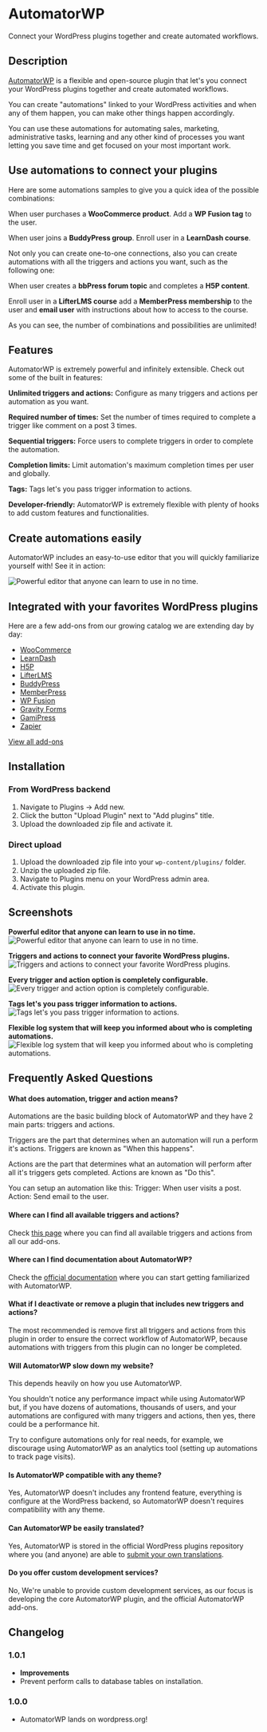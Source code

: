 # AutomatorWP #

Connect your WordPress plugins together and create automated workflows.

## Description ##

[AutomatorWP](https://automatorwp.com "AutomatorWP") is a flexible and open-source plugin that let's you connect your WordPress plugins together and create automated workflows.

You can create "automations" linked to your WordPress activities and when any of them happen, you can make other things happen accordingly.

You can use these automations for automating sales, marketing, administrative tasks, learning and any other kind of processes you want letting you save time and get focused on your most important work.

## Use automations to connect your plugins ##

Here are some automations samples to give you a quick idea of the possible combinations:

When user purchases a **WooCommerce product**.
Add a **WP Fusion tag** to the user.

When user joins a **BuddyPress group**.
Enroll user in a **LearnDash course**.

Not only you can create one-to-one connections, also you can create automations with all the triggers and actions you want, such as the following one:

When user creates a **bbPress forum topic**
and completes a **H5P content**.

Enroll user in a **LifterLMS course**
add a **MemberPress membership** to the user
and **email user** with instructions about how to access to the course.

As you can see, the number of combinations and possibilities are unlimited!

## Features ##

AutomatorWP is extremely powerful and infinitely extensible. Check out some of the built in features:

**Unlimited triggers and actions:**
Configure as many triggers and actions per automation as you want.

**Required number of times:**
Set the number of times required to complete a trigger like comment on a post 3 times.

**Sequential triggers:**
Force users to complete triggers in order to complete the automation.

**Completion limits:**
Limit automation's maximum completion times per user and globally.

**Tags:**
Tags let's you pass trigger information to actions.

**Developer-friendly:**
AutomatorWP is extremely flexible with plenty of hooks to add custom features and functionalities.

## Create automations easily ##

AutomatorWP includes an easy-to-use editor that you will quickly familiarize yourself with! See it in action:

![Powerful editor that anyone can learn to use in no time.](https://ps.w.org/automatorwp/assets/screenshot-1.gif "Powerful editor that anyone can learn to use in no time.")

## Integrated with your favorites WordPress plugins ##

Here are a few add-ons from our growing catalog we are extending day by day:

* [WooCommerce](https://automatorwp.com/add-ons/woocommerce/)
* [LearnDash](https://automatorwp.com/add-ons/learndash/)
* [H5P](https://automatorwp.com/add-ons/h5p/)
* [LifterLMS](https://automatorwp.com/add-ons/lifterlms/)
* [BuddyPress](https://automatorwp.com/add-ons/buddypress/)
* [MemberPress](https://automatorwp.com/add-ons/memberpress/)
* [WP Fusion](https://automatorwp.com/add-ons/wp-fusion/)
* [Gravity Forms](https://automatorwp.com/add-ons/gravity-forms/)
* [GamiPress](https://automatorwp.com/add-ons/gamipress/)
* [Zapier](https://automatorwp.com/add-ons/zapier/)

[View all add-ons](https://automatorwp.com/add-ons/)

## Installation ##

### From WordPress backend ###

1. Navigate to Plugins -> Add new.
2. Click the button "Upload Plugin" next to "Add plugins" title.
3. Upload the downloaded zip file and activate it.

### Direct upload ###

1. Upload the downloaded zip file into your `wp-content/plugins/` folder.
2. Unzip the uploaded zip file.
3. Navigate to Plugins menu on your WordPress admin area.
4. Activate this plugin.

## Screenshots ##

**Powerful editor that anyone can learn to use in no time.**
![Powerful editor that anyone can learn to use in no time.](https://ps.w.org/automatorwp/assets/screenshot-1.gif "Powerful editor that anyone can learn to use in no time.")

**Triggers and actions to connect your favorite WordPress plugins.**
![Triggers and actions to connect your favorite WordPress plugins.](https://ps.w.org/automatorwp/assets/screenshot-2.png "Triggers and actions to connect your favorite WordPress plugins.")

**Every trigger and action option is completely configurable.**
![Every trigger and action option is completely configurable.](https://ps.w.org/automatorwp/assets/screenshot-3.png "Every trigger and action option is completely configurable.")

**Tags let's you pass trigger information to actions.**
![Tags let's you pass trigger information to actions.](https://ps.w.org/automatorwp/assets/screenshot-4.png "Tags let's you pass trigger information to actions.")

**Flexible log system that will keep you informed about who is completing automations.**
![Flexible log system that will keep you informed about who is completing automations.](https://ps.w.org/automatorwp/assets/screenshot-5.png "Flexible log system that will keep you informed about who is completing automations.")

## Frequently Asked Questions ##

#### What does automation, trigger and action means? ####

Automations are the basic building block of AutomatorWP and they have 2 main parts: triggers and actions.

Triggers are the part that determines when an automation will run a perform it's actions. Triggers are known as "When this happens".

Actions are the part that determines what an automation will perform after all it's triggers gets completed. Actions are known as "Do this".

You can setup an automation like this:
Trigger: When user visits a post.
Action: Send email to the user.

#### Where can I find all available triggers and actions? ####

Check [this page](https://automatorwp.com/all-triggers-and-actions/) where you can find all available triggers and actions from all our add-ons.

#### Where can I find documentation about AutomatorWP? ####

Check the [official documentation](https://automatorwp.com/docs/) where you can start getting familiarized with AutomatorWP.

#### What if I deactivate or remove a plugin that includes new triggers and actions? ####

The most recommended is remove first all triggers and actions from this plugin in order to ensure the correct workflow of AutomatorWP, because automations with triggers from this plugin can no longer be completed.

#### Will AutomatorWP slow down my website? ####

This depends heavily on how you use AutomatorWP.

You shouldn't notice any performance impact while using AutomatorWP but, if you have dozens of automations, thousands of users, and your automations are configured with many triggers and actions, then yes, there could be a performance hit.

Try to configure automations only for real needs, for example, we discourage using AutomatorWP as an analytics tool (setting up automations to track page visits).

#### Is AutomatorWP compatible with any theme? ####

Yes, AutomatorWP doesn't includes any frontend feature, everything is configure at the WordPress backend, so AutomatorWP doesn't requires compatibility with any theme.

#### Can AutomatorWP be easily translated? ####

Yes, AutomatorWP is stored in the official WordPress plugins repository where you (and anyone) are able to [submit your own translations](https://translate.wordpress.org/projects/wp-plugins/automatorwp).

#### Do you offer custom development services? ####

No, We're unable to provide custom development services, as our focus is developing the core AutomatorWP plugin, and the official AutomatorWP add-ons.

## Changelog ##

### 1.0.1 ###

* **Improvements**
* Prevent perform calls to database tables on installation.


### 1.0.0 ###

* AutomatorWP lands on wordpress.org!